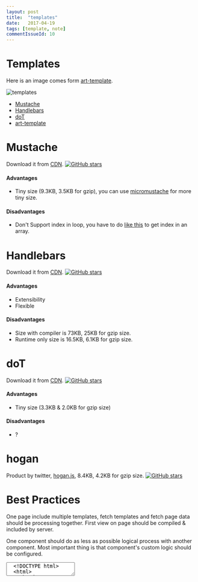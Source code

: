 ```yaml
---
layout: post
title:  "templates"
date:   2017-04-19
tags: [template, note]
commentIssueId: 10
---
```


# Templates
Here is an image comes form [art-template](https://github.com/aui/art-template).

![templates](https://cloud.githubusercontent.com/assets/1791748/24965783/aa044388-1fd7-11e7-9d45-43b0e7ff5d86.png)

* [Mustache](https://github.com/janl/mustache.js)
* [Handlebars]()
* [doT](https://github.com/aui/art-template)
* [art-template](https://github.com/aui/art-template)

# Mustache
Download it from [CDN](http://www.bootcdn.cn/mustache.js/).
[![GitHub stars](https://img.shields.io/github/stars/janl/mustache.svg?style=social&label=Star&style=plastic)](https://github.com/janl/mustache.js)

#### Advantages
* Tiny size (9.3KB, 3.5KB for gzip), you can use [micromustache](http://www.bootcdn.cn/micromustache/) for more tiny size.

#### Disadvantages
* Don't Support index in loop, you have to do [like this](http://stackoverflow.com/questions/5021495/in-mustache-how-to-get-the-index-of-the-current-section) to get index in an array.

# Handlebars
Download it from [CDN](http://www.bootcdn.cn/handlebars.js/).
[![GitHub stars](https://img.shields.io/github/stars/wycats/handlebars.svg?style=social&label=Star&style=plastic)](https://github.com/wycats/handlebars.js)

#### Advantages
* Extensibility
* Flexible

#### Disadvantages
* Size with compiler is 73KB, 25KB for gzip size.
* Runtime only size is 16.5KB, 6.1KB for gzip size.

# doT
Download it from [CDN](http://www.bootcdn.cn/dot/).
[![GitHub stars](https://img.shields.io/github/stars/olado/doT.svg?style=social&label=Star&style=plastic)](https://github.com/olado/doT.js)

#### Advantages
* Tiny size (3.3KB & 2.0KB for gzip size)

#### Disadvantages
* ?

# hogan
Product by twitter, [hogan.js](https://github.com/twitter/hogan.js), 8.4KB, 4.2KB for gzip size.
[![GitHub stars](https://img.shields.io/github/stars/twitter/hogan.svg?style=social&label=Star&style=plastic)](https://github.com/twitter/hogan.js)

# Best Practices

One page include multiple templates, fetch templates and fetch page data should be processing together.
First view on page should be compiled & included by server.

One component should do as less as possible logical process with another component. Most important thing is that component's custom logic should be configured.

<link rel='import' href='https://zhoukekestar.github.io/webcomponents/components/code-mirror/index.html'>
<textarea is='code-mirror'>
  <!DOCTYPE html>
  <html>
    <head>
      <meta charset="utf-8">
      <title></title>
      <script src='handlebars.js'></script>
    </head>
    <body>
      <form action="/data"></form>
      <div component='./first.html' server='true'></div>
      <div component='./second.html'></div>

      <script>
        form.load = function(data) {
          components.forEach(component => component.render(data))
        }
      </script>
    </body>
  </html>

  first.html
  <template>
    <h1>{{name}}</h1>
  </template>

  second.html
  <template>
    <h1>{{name}}</h1>
  </template>
</textarea>
